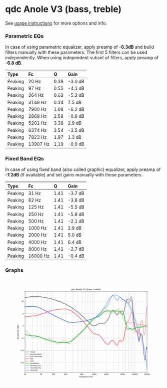 # qdc Anole V3 (bass, treble)
See [usage instructions](https://github.com/jaakkopasanen/AutoEq#usage) for more options and info.

### Parametric EQs
In case of using parametric equalizer, apply preamp of **-6.3dB** and build filters manually
with these parameters. The first 5 filters can be used independently.
When using independent subset of filters, apply preamp of **-6.8 dB**.

| Type    | Fc       |    Q | Gain    |
|:--------|:---------|:-----|:--------|
| Peaking | 20 Hz    | 0.39 | -3.0 dB |
| Peaking | 97 Hz    | 0.55 | -4.1 dB |
| Peaking | 264 Hz   | 0.62 | -5.2 dB |
| Peaking | 3149 Hz  | 0.34 | 7.5 dB  |
| Peaking | 7900 Hz  | 1.08 | -6.2 dB |
| Peaking | 2869 Hz  | 2.58 | -0.8 dB |
| Peaking | 5201 Hz  | 3.38 | 2.9 dB  |
| Peaking | 6374 Hz  | 3.54 | -3.5 dB |
| Peaking | 7823 Hz  | 1.97 | 1.3 dB  |
| Peaking | 13907 Hz | 1.19 | -0.9 dB |

### Fixed Band EQs
In case of using fixed band (also called graphic) equalizer, apply preamp of **-7.2dB**
(if available) and set gains manually with these parameters.

| Type    | Fc       |    Q | Gain    |
|:--------|:---------|:-----|:--------|
| Peaking | 31 Hz    | 1.41 | -3.7 dB |
| Peaking | 62 Hz    | 1.41 | -3.8 dB |
| Peaking | 125 Hz   | 1.41 | -5.5 dB |
| Peaking | 250 Hz   | 1.41 | -5.8 dB |
| Peaking | 500 Hz   | 1.41 | -2.1 dB |
| Peaking | 1000 Hz  | 1.41 | 2.9 dB  |
| Peaking | 2000 Hz  | 1.41 | 5.0 dB  |
| Peaking | 4000 Hz  | 1.41 | 6.4 dB  |
| Peaking | 8000 Hz  | 1.41 | -2.7 dB |
| Peaking | 16000 Hz | 1.41 | -0.4 dB |

### Graphs
![](./qdc%20Anole%20V3%20(bass,%20treble).png)